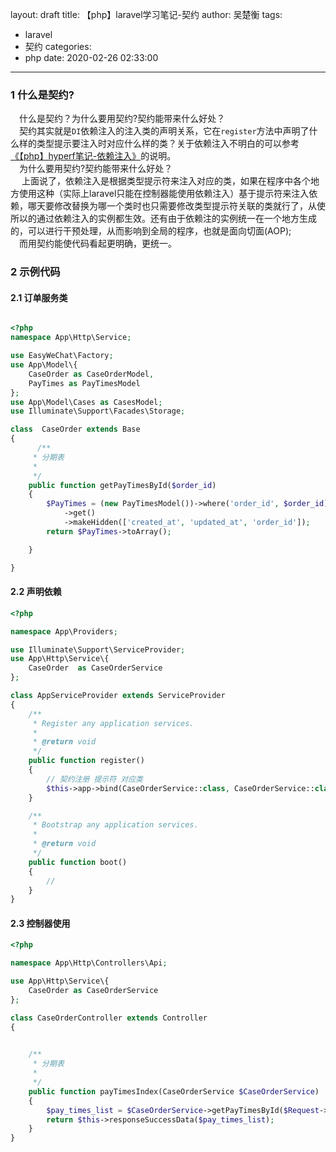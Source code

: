 layout: draft
title: 【php】laravel学习笔记-契约
author: 吴楚衡
tags:
  - laravel
  - 契约
categories:
  - php
date: 2020-02-26 02:33:00
---
### 1 什么是契约?
&emsp;什么是契约？为什么要用契约?契约能带来什么好处？  
&emsp;契约其实就是`DI`依赖注入的注入类的声明关系，它在`register`方法中声明了什么样的类型提示要注入时对应什么样的类？关于依赖注入不明白的可以参考[《【php】hyperf笔记-依赖注入》](/2020/02/03/【php】hyperf笔记-依赖注入/)的说明。  
&emsp;为什么要用契约?契约能带来什么好处？  
&emsp; 上面说了，依赖注入是根据类型提示符来注入对应的类，如果在程序中各个地方使用这种（实际上laravel只能在控制器能使用依赖注入）基于提示符来注入依赖，哪天要修改替换为哪一个类时也只需要修改类型提示符关联的类就行了，从使所以的通过依赖注入的实例都生效。还有由于依赖注的实例统一在一个地方生成的，可以进行干预处理，从而影响到全局的程序，也就是面向切面(AOP);  
&emsp;而用契约能使代码看起更明确，更统一。

<!--more-->

### 2 示例代码


#### 2.1 订单服务类

``` php

<?php
namespace App\Http\Service;

use EasyWeChat\Factory;
use App\Model\{
    CaseOrder as CaseOrderModel,
    PayTimes as PayTimesModel
};
use App\Model\Cases as CasesModel;
use Illuminate\Support\Facades\Storage;

class  CaseOrder extends Base
{
	  /**
     * 分期表
     *
     */
    public function getPayTimesById($order_id)
    {
        $PayTimes = (new PayTimesModel())->where('order_id', $order_id)
            ->get()
            ->makeHidden(['created_at', 'updated_at', 'order_id']);
        return $PayTimes->toArray();

    }

}
```

#### 2.2 声明依赖

``` php
<?php

namespace App\Providers;

use Illuminate\Support\ServiceProvider;
use App\Http\Service\{
    CaseOrder  as CaseOrderService
};

class AppServiceProvider extends ServiceProvider
{
    /**
     * Register any application services.
     *
     * @return void
     */
    public function register()
    {
        // 契约注册 提示符 对应类
        $this->app->bind(CaseOrderService::class, CaseOrderService::class);
    }

    /**
     * Bootstrap any application services.
     *
     * @return void
     */
    public function boot()
    {
        //
    }
}

```

#### 2.3 控制器使用

``` php
<?php

namespace App\Http\Controllers\Api;

use App\Http\Service\{
    CaseOrder as CaseOrderService
};

class CaseOrderController extends Controller
{
    

    /**
     * 分期表
     *
     */
    public function payTimesIndex(CaseOrderService $CaseOrderService)
    {
        $pay_times_list = $CaseOrderService->getPayTimesById($Request->id);
        return $this->responseSuccessData($pay_times_list);
    }
}
```
